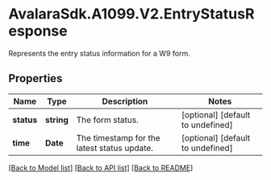 # AvalaraSdk.A1099.V2.EntryStatusResponse
Represents the entry status information for a W9 form.

## Properties

Name | Type | Description | Notes
------------ | ------------- | ------------- | -------------
**status** | **string** | The form status. | [optional] [default to undefined]
**time** | **Date** | The timestamp for the latest status update. | [optional] [default to undefined]

[[Back to Model list]](../../../README.md#documentation-for-models) [[Back to API list]](../../../README.md#documentation-for-api-endpoints) [[Back to README]](../../../README.md)

